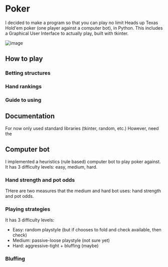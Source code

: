 # Poker
I decided to make a program so that you can play no limit Heads up Texas Hold'em poker (one player against a computer bot), in Python. 
This includes a Graphical User Interface to actually play, built with tkinter. 

![image](https://github.com/flavieq88/poker/assets/166056837/e2fb3260-1384-44fd-9eb9-e966a97f0987)

## How to play

### Betting structures
### Hand rankings
### Guide to using

## Documentation
For now only used standard libraries (tkinter, random, etc.)
However, need the 


## Computer bot
I implemented a heuristics (rule based) computer bot to play poker against. 
It has 3 difficulty levels: easy, medium, hard.

### Hand strength and pot odds
THere are two measures that the medium and hard bot uses: hand strength and pot odds.

### Playing strategies
It has 3 difficulty levels:
- Easy: random playstyle (but if chooses to fold and check available, then check)
- Medium: passive-loose playstyle (not sure yet)
- Hard: aggressive-tight + bluffing (maybe) 

### Bluffing
